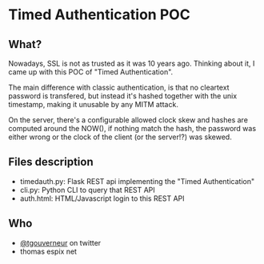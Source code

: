 # Timed Authentication POC

## What?

Nowadays, SSL is not as trusted as it was 10 years ago. 
Thinking about it, I came up with this POC of "Timed Authentication".

The main difference with classic authentication, is that no cleartext password is transfered, but instead it's hashed together with the unix timestamp, making it unusable by any MITM attack.

On the server, there's a configurable allowed clock skew and hashes are computed around the NOW(), if nothing match the hash, the password was either wrong or the clock of the client (or the server!?) was skewed.

## Files description

* timedauth.py: Flask REST api implementing the "Timed Authentication"
* cli.py: Python CLI to query that REST API
* auth.html: HTML/Javascript login to this REST API

## Who

* [@tgouverneur](https://twitter.com/tgouverneur) on twitter
* thomas <at> espix <dot> net
